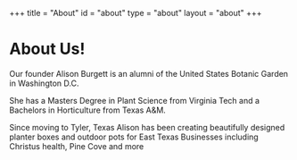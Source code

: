 +++
title = "About"
id = "about"
type = "about"
layout = "about"
+++

#  About Us!

Our founder Alison Burgett is an alumni of the United States Botanic Garden in Washington D.C. 

She has a Masters Degree in Plant Science from Virginia Tech and a Bachelors in Horticulture from Texas A&M.

Since moving to Tyler, Texas Alison has been creating beautifully designed planter boxes and outdoor pots for East Texas Businesses including Christus health, Pine Cove and more
